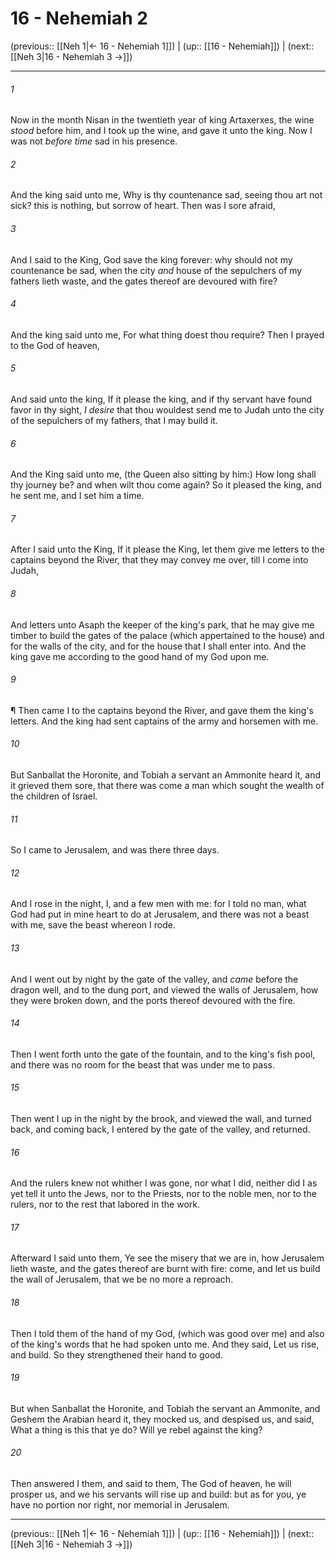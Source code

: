 # 16 - Nehemiah 2

(previous:: [[Neh 1|← 16 - Nehemiah 1]]) | (up:: [[16 - Nehemiah]]) | (next:: [[Neh 3|16 - Nehemiah 3 →]])

***


###### 1 
Now in the month Nisan in the twentieth year of king Artaxerxes, the wine _stood_ before him, and I took up the wine, and gave it unto the king. Now I was not _before time_ sad in his presence. 

###### 2 
And the king said unto me, Why is thy countenance sad, seeing thou art not sick? this is nothing, but sorrow of heart. Then was I sore afraid, 

###### 3 
And I said to the King, God save the king forever: why should not my countenance be sad, when the city _and_ house of the sepulchers of my fathers lieth waste, and the gates thereof are devoured with fire? 

###### 4 
And the king said unto me, For what thing doest thou require? Then I prayed to the God of heaven, 

###### 5 
And said unto the king, If it please the king, and if thy servant have found favor in thy sight, _I desire_ that thou wouldest send me to Judah unto the city of the sepulchers of my fathers, that I may build it. 

###### 6 
And the King said unto me, (the Queen also sitting by him:) How long shall thy journey be? and when wilt thou come again? So it pleased the king, and he sent me, and I set him a time. 

###### 7 
After I said unto the King, If it please the King, let them give me letters to the captains beyond the River, that they may convey me over, till I come into Judah, 

###### 8 
And letters unto Asaph the keeper of the king's park, that he may give me timber to build the gates of the palace (which appertained to the house) and for the walls of the city, and for the house that I shall enter into. And the king gave me according to the good hand of my God upon me. 

###### 9 
¶ Then came I to the captains beyond the River, and gave them the king's letters. And the king had sent captains of the army and horsemen with me. 

###### 10 
But Sanballat the Horonite, and Tobiah a servant an Ammonite heard it, and it grieved them sore, that there was come a man which sought the wealth of the children of Israel. 

###### 11 
So I came to Jerusalem, and was there three days. 

###### 12 
And I rose in the night, I, and a few men with me: for I told no man, what God had put in mine heart to do at Jerusalem, and there was not a beast with me, save the beast whereon I rode. 

###### 13 
And I went out by night by the gate of the valley, and _came_ before the dragon well, and to the dung port, and viewed the walls of Jerusalem, how they were broken down, and the ports thereof devoured with the fire. 

###### 14 
Then I went forth unto the gate of the fountain, and to the king's fish pool, and there was no room for the beast that was under me to pass. 

###### 15 
Then went I up in the night by the brook, and viewed the wall, and turned back, and coming back, I entered by the gate of the valley, and returned. 

###### 16 
And the rulers knew not whither I was gone, nor what I did, neither did I as yet tell it unto the Jews, nor to the Priests, nor to the noble men, nor to the rulers, nor to the rest that labored in the work. 

###### 17 
Afterward I said unto them, Ye see the misery that we are in, how Jerusalem lieth waste, and the gates thereof are burnt with fire: come, and let us build the wall of Jerusalem, that we be no more a reproach. 

###### 18 
Then I told them of the hand of my God, (which was good over me) and also of the king's words that he had spoken unto me. And they said, Let us rise, and build. So they strengthened their hand to good. 

###### 19 
But when Sanballat the Horonite, and Tobiah the servant an Ammonite, and Geshem the Arabian heard it, they mocked us, and despised us, and said, What a thing is this that ye do? Will ye rebel against the king? 

###### 20 
Then answered I them, and said to them, The God of heaven, he will prosper us, and we his servants will rise up and build: but as for you, ye have no portion nor right, nor memorial in Jerusalem.

***

(previous:: [[Neh 1|← 16 - Nehemiah 1]]) | (up:: [[16 - Nehemiah]]) | (next:: [[Neh 3|16 - Nehemiah 3 →]])
